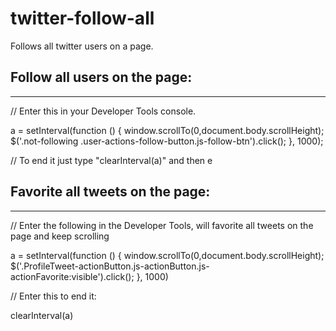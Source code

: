 # twitter-follow-all
Follows all twitter users on a page.

## Follow all users on the page:
---

// Enter this in your Developer Tools console.

a = setInterval(function () {
  window.scrollTo(0,document.body.scrollHeight);
  $('.not-following .user-actions-follow-button.js-follow-btn').click();
}, 1000);

// To end it just type "clearInterval(a)" and then e

## Favorite all tweets on the page:
---

// Enter the following in the Developer Tools, will favorite all tweets on the page and keep scrolling

a = setInterval(function () {
  window.scrollTo(0,document.body.scrollHeight);
  $('.ProfileTweet-actionButton.js-actionButton.js-actionFavorite:visible').click();
}, 1000)

// Enter this to end it: 

clearInterval(a)
